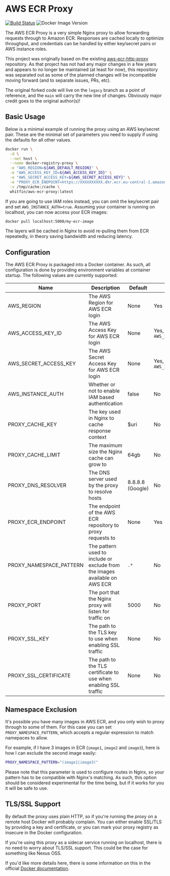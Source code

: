 # AWS ECR Proxy

[![Build Status](https://img.shields.io/github/actions/workflow/status/whitfin/aws-ecr-proxy/ci.yml?branch=main)](https://github.com/whitfin/aws-ecr-proxy/actions) ![Docker Image Version](https://img.shields.io/docker/v/whitfin/aws-ecr-proxy)

The AWS ECR Proxy is a very simple Nginx proxy to allow forwarding requests through to Amazon
ECR. Responses are cached locally to optimize throughput, and credentials can be handled by
either key/secret pairs or AWS instance roles.

This project was originally based on the existing [aws-ecr-http-proxy](https://github.com/Lotto24/aws-ecr-http-proxy)
repository. As that project has not had any major changes in a few years and appears to no longer
be maintained (at least for now), this repository was separated out as some of the planned changes
will be incompatible moving forward (and to separate issues, PRs, etc).

The original forked code will live on the `legacy` branch as a point of reference, and the `main`
will carry the new line of changes. Obviously major credit goes to the original author(s)!

## Basic Usage

Below is a minimal example of running the proxy using an AWS key/secret pair. These
are the minimal set of parameters you need to supply if using the defaults for all
other values.

```sh
docker run \
  -d \
  --net host \
  --name docker-registry-proxy \
  -e "AWS_REGION=${AWS_DEFAULT_REGION}" \
  -e "AWS_ACCESS_KEY_ID=${AWS_ACCESS_KEY_ID}" \
  -e "AWS_SECRET_ACCESS_KEY=${AWS_SECRET_ACCESS_KEY}" \
  -e "PROXY_ECR_ENDPOINT=https://XXXXXXXXXX.dkr.ecr.eu-central-1.amazonaws.com" \
  -v /tmp/cache:/cache \
  whitfin/aws-ecr-proxy:latest
```

If you are going to use IAM roles instead, you can omit the key/secret pair and set
`AWS_INSTANCE_AUTH=true`. Assuming your container is running on localhost, you can
now access your ECR images:

```sh
docker pull localhost:5000/my-ecr-image
```

The layers will be cached in Nginx to avoid re-pulling them from ECR repeatedly,
in theory saving bandwidth and reducing latency.

## Configuration

The AWS ECR Proxy is packaged into a Docker container. As such, all configuration is
done by providing environment variables at container startup. The following values
are currently supported:

| Name                    | Description                                                                 | Default          | Required                                   |
| ----------------------- | --------------------------------------------------------------------------- | ---------------- | ------------------------------------------ |
| AWS_REGION              | The AWS Region for AWS ECR login                                            | None             | Yes                                        |
| AWS_ACCESS_KEY_ID       | The AWS Access Key for AWS ECR login                                        | None             | Yes, if not using `AWS_INSTANCE_AUTH=true` |
| AWS_SECRET_ACCESS_KEY   | The AWS Secret Access Key for AWS ECR login                                 | None             | Yes, if not using `AWS_INSTANCE_AUTH=true` |
| AWS_INSTANCE_AUTH       | Whether or not to enable IAM based authentication                           | false            | No                                         |
| PROXY_CACHE_KEY         | The key used in Nginx to cache response context                             | $uri             | No                                         |
| PROXY_CACHE_LIMIT       | The maximum size the Nginx cache can grow to                                | 64gb             | No                                         |
| PROXY_DNS_RESOLVER      | The DNS server used by the proxy to resolve hosts                           | 8.8.8.8 (Google) | No                                         |
| PROXY_ECR_ENDPOINT      | The endpoint of the AWS ECR repository to proxy requests to                 | None             | Yes                                        |
| PROXY_NAMESPACE_PATTERN | The pattern used to include or exclude from the images available on AWS ECR | `.*`             | No                                         |
| PROXY_PORT              | The port that the Nginx proxy will listen for traffic on                    | 5000             | No                                         |
| PROXY_SSL_KEY           | The path to the TLS key to use when enabling SSL traffic                    | None             | No                                         |
| PROXY_SSL_CERTIFICATE   | The path to the TLS certificate to use when enabling SSL traffic            | None             | No                                         |

## Namespace Exclusion

It's possible you have many images in AWS ECR, and you only wish to proxy through
to some of them. For this case you can set `PROXY_NAMESPACE_PATTERN`, which accepts
a regular expression to match namepaces to allow.

For example, if I have 3 images in ECR (`image1`, `image2` and `image3`), here is
how I can exclude the second image easily:

```sh
PROXY_NAMESPACE_PATTERN="(image1|image3)"
```

Please note that this parameter is used to configure routes in Nginx, so your pattern
has to be compatible with Nginx's matching. As such, this option should be considered
experimental for the time being, but if it works for you it will be safe to use.

## TLS/SSL Support

By default the proxy uses plain HTTP, so if you're running the proxy on a remote host
Docker will probably complain. You can either enable SSL/TLS by providing a key and
certificate, or you can mark your proxy registry as insecure in the Docker configuration.

If you're using this proxy as a sidecar service running on localhost, there is no need
to worry about TLS/SSL support. This could be the case for something like Nexus OSS.

If you'd like more details here, there is some information on this in the official
[Docker documentation](https://docs.docker.com/engine/reference/commandline/dockerd/#insecure-registries).
